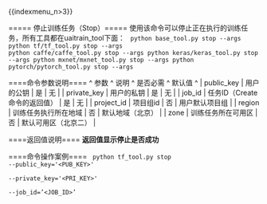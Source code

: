 {{indexmenu_n>3}}


===== 停止训练任务（Stop）=====
使用该命令可以停止正在执行的训练任务，所有工具都在uaitrain\_tool下面：
<code>
python base_tool.py stop --args
python tf/tf_tool.py stop --args
python caffe/caffe_tool.py stop --args
python keras/keras_tool.py stop --args
python mxnet/mxnet_tool.py stop --args
python pytorch/pytorch_tool.py stop --args
</code>

====命令参数说明====
^ 参数                  ^                          说明                  ^      是否必需     ^    默认值     ^
| public\_key         | 用户的公钥                                              | 是              |        无     |
| private\_key        | 用户的私钥                                              | 是              |        无     |
| job\_id                | 任务ID（Create 命令的返回值）                 | 是              |      无      |
| project\_id         | 项目组id                                                  | 否               |        用户默认项目组   |
| region               | 训练任务执行所在地域                                 | 否               |        默认地域（北京）   |
| zone                 | 训练任务所在可用区                                    | 否              |        默认可用区（北京二）   |


====返回值说明====
**返回值显示停止是否成功**

====命令操作案例====
<code>
python tf_tool.py stop --public_key='<PUB_KEY>' \
    --private_key='<PRI_KEY>' \
    --job_id=’<JOB_ID>’
</code>